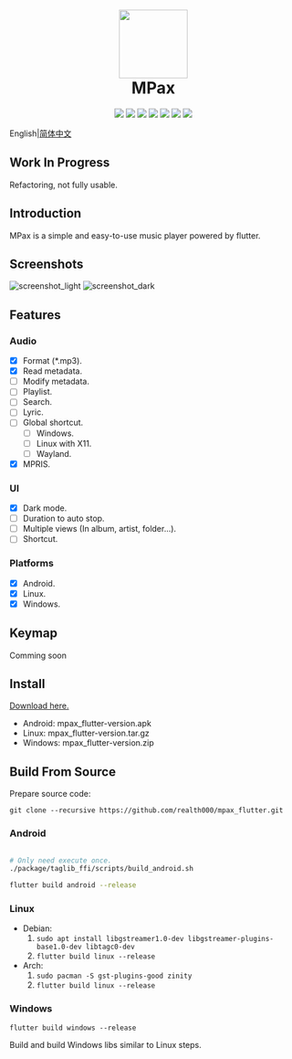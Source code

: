 <div align="center">
    <p>
    <h1>
        <img src="./assets/images/mpax_flutter.svg" width="120px"/>
        <br/>
        MPax
    </h1>
    <p>
        <a href="https://github.com/realth000/mpax_flutter/releases">
            <img src="https://img.shields.io/github/release/realth000/mpax_flutter"/></a>
        <a href="https://github.com/realth000/mpax_flutter/releases">
            <img src="https://img.shields.io/badge/-Android-313196?logo=android&logoColor=f0f0f0"/></a>
        <a href="https://github.com/realth000/mpax_flutter/releases">
            <img src="https://img.shields.io/badge/-Linux-313196?&logo=Linux&logoColor=f0f0f0"/></a>
        <a href="https://github.com/realth000/mpax_flutter/releases">
            <img src="https://img.shields.io/badge/-Windows-313196?&logo=Windows&logoColor=f0f0f0"/></a>
        <a href="https://flutter.dev/">
            <img src="https://img.shields.io/badge/Flutter-3.10-blue?logo=flutter"/></a>
        <a href="https://github.com/realth000/mpax_flutter/blob/master/LICENSE">
            <img src="https://img.shields.io/github/license/realth000/mpax_flutter"/></a>
        <a href="https://www.codacy.com/gh/realth000/mpax_flutter/dashboard?utm_source=github.com&amp;utm_medium=referral&amp;utm_content=realth000/mpax_flutter&amp;utm_campaign=Badge_Grade">
            <img src="https://app.codacy.com/project/badge/Grade/a7c4d70716514cfa89ebf8d19bd15a93"/></a>
    </p>
</div>

English|[简体中文](./docs/README_zh_CN.md)

## Work In Progress

Refactoring, not fully usable.

## Introduction

MPax is a simple and easy-to-use music player powered by flutter.

## Screenshots

![screenshot_light](./docs/images/screenshot_light.jpg)
![screenshot_dark](./docs/images/screenshot_dark.jpg)

## Features

### Audio

* [x] Format (*.mp3).
* [x] Read metadata.
* [ ] Modify metadata.
* [ ] Playlist.
* [ ] Search.
* [ ] Lyric.
* [ ] Global shortcut.
  * [ ] Windows.
  * [ ] Linux with X11.
  * [ ] Wayland.
* [x] MPRIS.

### UI

* [x] Dark mode.
* [ ] Duration to auto stop.
* [ ] Multiple views (In album, artist, folder...).
* [ ] Shortcut.

### Platforms

* [x] Android.
* [x] Linux.
* [x] Windows.

## Keymap

Comming soon

## Install

[Download here.](https://github.com/realth000/mpax_flutter/releases)

* Android: mpax_flutter-version.apk
* Linux: mpax_flutter-version.tar.gz
* Windows: mpax_flutter-version.zip

## Build From Source

Prepare source code:

``git clone --recursive https://github.com/realth000/mpax_flutter.git``

### Android

``` bash

# Only need execute once.
./package/taglib_ffi/scripts/build_android.sh

flutter build android --release

```

### Linux

* Debian:
    1. ``sudo apt install libgstreamer1.0-dev libgstreamer-plugins-base1.0-dev libtagc0-dev``
    2. ``flutter build linux --release``
* Arch:
    1. ``sudo pacman -S gst-plugins-good zinity``
    2. ``flutter build linux --release``

### Windows

``flutter build windows --release``

Build and build Windows libs similar to Linux steps.
